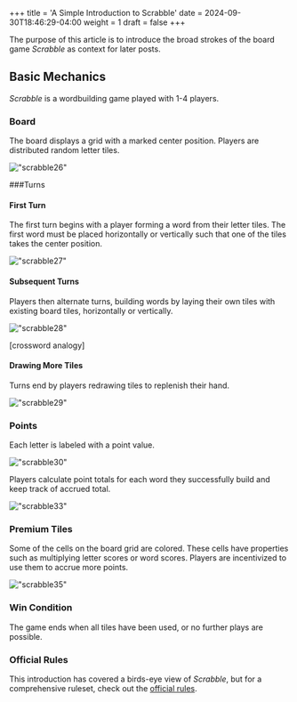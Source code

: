 +++
title = 'A Simple Introduction to Scrabble'
date = 2024-09-30T18:46:29-04:00
weight = 1
draft = false
+++

The purpose of this article is to introduce the broad strokes of the board game *Scrabble* as context for later posts.

## Basic Mechanics

*Scrabble* is a wordbuilding game played with 1-4 players. 

### Board

The board displays a grid with a marked center position. Players are distributed random letter tiles.

!["scrabble26"](/img/scrabble26.png)

###Turns
#### First Turn

The first turn begins with a player forming a word from their letter tiles. The first word must be placed horizontally or vertically such that one of the tiles takes the center position.

!["scrabble27"](/img/scrabble27.png)


#### Subsequent Turns

Players then alternate turns, building words by laying their own tiles with existing board tiles, horizontally or vertically.

!["scrabble28"](/img/scrabble28.png)


[crossword analogy]

#### Drawing More Tiles

Turns end by players redrawing tiles to replenish their hand.

!["scrabble29"](/img/scrabble29.png)


### Points

Each letter is labeled with a point value. 

!["scrabble30"](/img/scrabble30.png)


Players calculate point totals for each word they successfully build and keep track of accrued total.

!["scrabble33"](/img/scrabble33.png)


### Premium Tiles

Some of the cells on the board grid are colored. These cells have properties such as multiplying letter scores or word scores. Players are incentivized to use them to accrue more points.

!["scrabble35"](/img/scrabble35.png)


### Win Condition

The game ends when all tiles have been used, or no further plays are possible.

### Official Rules

This introduction has covered a birds-eye view of *Scrabble*, but for a comprehensive ruleset, check out the [official rules](https://www.hasbro.com/common/instruct/Scrabble_(2003).pdf).